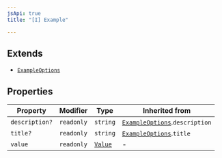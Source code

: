 ```yaml
---
jsApi: true
title: "[I] Example"

---
```

## Extends

- [`ExampleOptions`](ExampleOptions.md)

## Properties

| Property | Modifier | Type | Inherited from |
| ------ | ------ | ------ | ------ |
| `description?` | `readonly` | `string` | [`ExampleOptions`](ExampleOptions.md).`description` |
| `title?` | `readonly` | `string` | [`ExampleOptions`](ExampleOptions.md).`title` |
| `value` | `readonly` | [`Value`](../type-aliases/Value.md) | - |
